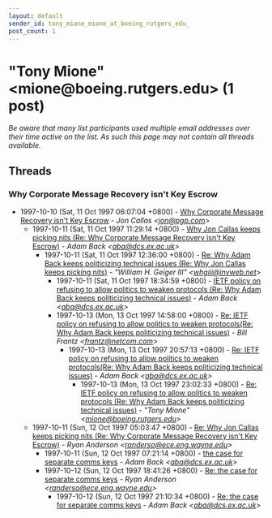 ```yaml
---
layout: default
sender_id: tony_mione_mione_at_boeing_rutgers_edu_
post_count: 1
---
```


# "Tony Mione" <mione<span>@</span>boeing.rutgers.edu> (1 post)

_Be aware that many list participants used multiple email addresses over their time active on the list. As such this page may not contain all threads available._

## Threads

### Why Corporate Message Recovery isn't Key Escrow
+ 1997-10-10 (Sat, 11 Oct 1997 06:07:04 +0800) - [Why Corporate Message Recovery isn't Key Escrow](/archive/1997/10/81e2d76ed45a01a9b1fd16792843fc8cec33976e80e9419d6bcd8e50ab752eef) - _Jon Callas \<jon@pgp.com\>_
  + 1997-10-11 (Sat, 11 Oct 1997 11:29:14 +0800) - [Why Jon Callas keeps picking nits (Re: Why Corporate Message Recovery isn't Key Escrow)](/archive/1997/10/8924d3300715e9c08d1501180b4a9e58e6f83d7a86a63fd777d78b892d59c152) - _Adam Back \<aba@dcs.ex.ac.uk\>_
    + 1997-10-11 (Sat, 11 Oct 1997 12:36:00 +0800) - [Re: Why Adam Back keeps politicizing technical issues (Re: Why Jon Callas keeps picking nits)](/archive/1997/10/52bf5a2ad6dabf7cacaa5c649442f3f46d826af5453b221ea079a484f81225a3) - _"William H. Geiger III" \<whgiii@invweb.net\>_
      + 1997-10-11 (Sat, 11 Oct 1997 18:34:59 +0800) - [IETF policy on refusing to allow politics to weaken protocols (Re: Why Adam Back keeps politicizing technical issues)](/archive/1997/10/b00be1b9325c526938f5f940e3d3462ac0a584e2e45ee043500c5dc6346db963) - _Adam Back \<aba@dcs.ex.ac.uk\>_
      + 1997-10-13 (Mon, 13 Oct 1997 14:58:00 +0800) - [Re: IETF policy on refusing to allow politics to weaken protocols(Re: Why Adam Back keeps politicizing technical issues)](/archive/1997/10/f32fe4ef6a07cdd3b9b8cf4327d14882f70aa2e5187865e2ad598cdb177d1663) - _Bill Frantz \<frantz@netcom.com\>_
        + 1997-10-13 (Mon, 13 Oct 1997 20:57:13 +0800) - [Re: IETF policy on refusing to allow politics to weaken protocols(Re: Why Adam Back keeps politicizing technical issues)](/archive/1997/10/28307617a29c90feeef8213d24a15b1d12b56e4a87b885c6e6b36fc38fe4184e) - _Adam Back \<aba@dcs.ex.ac.uk\>_
          + 1997-10-13 (Mon, 13 Oct 1997 23:02:33 +0800) - [Re: IETF policy on refusing to allow politics to weaken protocols (Re: Why Adam Back keeps politicizing technical issues)](/archive/1997/10/39540e451004a5268bdd73de4c24bc9e124cd2c84934b4bc06906e7698f957cc) - _"Tony Mione" \<mione@boeing.rutgers.edu\>_
  + 1997-10-11 (Sun, 12 Oct 1997 05:03:47 +0800) - [Re: Why Jon Callas keeps picking nits (Re: Why Corporate Message Recovery isn't Key Escrow)](/archive/1997/10/324cf6fbd441545d1e53b8a5587cc89722d54258028e1cf93ceb567f4c7b54b1) - _Ryan Anderson \<randerso@ece.eng.wayne.edu\>_
    + 1997-10-11 (Sun, 12 Oct 1997 07:21:14 +0800) - [the case for separate comms keys](/archive/1997/10/a3c8394dbb2d93b88d5c6f930eca9452adcb684d987179e563a2982f09b602a5) - _Adam Back \<aba@dcs.ex.ac.uk\>_
    + 1997-10-12 (Sun, 12 Oct 1997 18:41:26 +0800) - [Re: the case for separate comms keys](/archive/1997/10/cfa491810315647c975b77706f09b130b4d5e534eb30d7a77df07318f29cdd7e) - _Ryan Anderson \<randerso@ece.eng.wayne.edu\>_
      + 1997-10-12 (Sun, 12 Oct 1997 21:10:34 +0800) - [Re: the case for separate comms keys](/archive/1997/10/238e2d2a3708302b08b458fed84eeb18d5f3fa0f158220fdf8b22005baccfbdc) - _Adam Back \<aba@dcs.ex.ac.uk\>_

